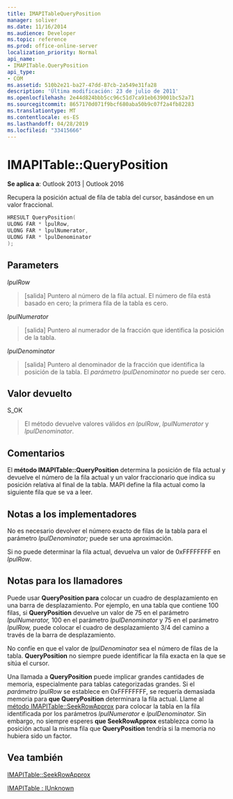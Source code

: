```yaml
---
title: IMAPITableQueryPosition
manager: soliver
ms.date: 11/16/2014
ms.audience: Developer
ms.topic: reference
ms.prod: office-online-server
localization_priority: Normal
api_name:
- IMAPITable.QueryPosition
api_type:
- COM
ms.assetid: 510b2e21-ba27-47dd-87cb-2a549e31fa28
description: 'Última modificación: 23 de julio de 2011'
ms.openlocfilehash: 2e44d824bbb5cc96c51d7ca91eb639001bc52a71
ms.sourcegitcommit: 8657170d071f9bcf680aba50b9c07f2a4fb82283
ms.translationtype: MT
ms.contentlocale: es-ES
ms.lasthandoff: 04/28/2019
ms.locfileid: "33415666"
---
```

# <a name="imapitablequeryposition"></a>IMAPITable::QueryPosition

  
  
**Se aplica a**: Outlook 2013 | Outlook 2016 
  
Recupera la posición actual de fila de tabla del cursor, basándose en un valor fraccional.
  
```cpp
HRESULT QueryPosition(
ULONG FAR * lpulRow,
ULONG FAR * lpulNumerator,
ULONG FAR * lpulDenominator
);
```

## <a name="parameters"></a>Parameters

 _lpulRow_
  
> [salida] Puntero al número de la fila actual. El número de fila está basado en cero; la primera fila de la tabla es cero. 
    
 _lpulNumerator_
  
> [salida] Puntero al numerador de la fracción que identifica la posición de la tabla.
    
 _lpulDenominator_
  
> [salida] Puntero al denominador de la fracción que identifica la posición de la tabla. El  _parámetro lpulDenominator_ no puede ser cero. 
    
## <a name="return-value"></a>Valor devuelto

S_OK 
  
> El método devuelve valores válidos  _en lpulRow_,  _lpulNumerator_ y  _lpulDenominator_.
    
## <a name="remarks"></a>Comentarios

El **método IMAPITable::QueryPosition** determina la posición de fila actual y devuelve el número de la fila actual y un valor fraccionario que indica su posición relativa al final de la tabla. MAPI define la fila actual como la siguiente fila que se va a leer. 
  
## <a name="notes-to-implementers"></a>Notas a los implementadores

No es necesario devolver el número exacto de filas de la tabla para el parámetro  _lpulDenominator;_ puede ser una aproximación. 
  
Si no puede determinar la fila actual, devuelva un valor de 0xFFFFFFFF en  _lpulRow_.
  
## <a name="notes-to-callers"></a>Notas para los llamadores

Puede usar **QueryPosition para** colocar un cuadro de desplazamiento en una barra de desplazamiento. Por ejemplo, en una tabla que contiene 100 filas, si **QueryPosition** devuelve un valor de 75 en el parámetro  _lpulNumerator,_ 100 en el parámetro  _lpulDenominator_ y 75 en el parámetro  _lpulRow,_ puede colocar el cuadro de desplazamiento 3/4 del camino a través de la barra de desplazamiento. 
  
No confíe en que el valor de  _lpulDenominator_ sea el número de filas de la tabla. **QueryPosition** no siempre puede identificar la fila exacta en la que se sitúa el cursor. 
  
Una llamada a **QueryPosition** puede implicar grandes cantidades de memoria, especialmente para tablas categorizadas grandes. Si el  _parámetro lpulRow_ se establece en 0xFFFFFFFF, se requería demasiada memoria para **que QueryPosition** determinara la fila actual. Llame al [método IMAPITable::SeekRowApprox](imapitable-seekrowapprox.md) para colocar la tabla en la fila identificada por los parámetros _lpulNumerator_ e _lpulDenominator._ Sin embargo, no siempre esperes **que SeekRowApprox** establezca como la posición actual la misma fila que **QueryPosition** tendría si la memoria no hubiera sido un factor. 
  
## <a name="see-also"></a>Vea también



[IMAPITable::SeekRowApprox](imapitable-seekrowapprox.md)
  
[IMAPITable : IUnknown](imapitableiunknown.md)

